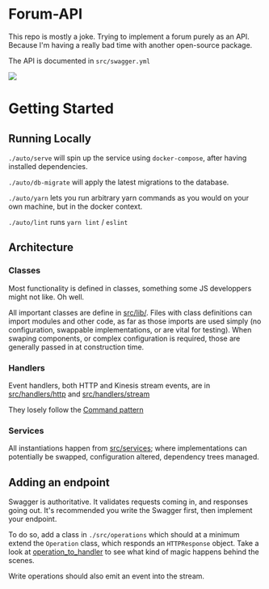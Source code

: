 # Forum-API

This repo is mostly a joke. Trying to implement a forum purely as an API. Because I'm having a really bad time with another open-source package.

The API is documented in `src/swagger.yml`

<a href="https://codeclimate.com/github/leprechaun/forum-api/maintainability"><img src="https://api.codeclimate.com/v1/badges/0cb4d2a41ce9a62db55a/maintainability" /></a>

# Getting Started

## Running Locally

`./auto/serve` will spin up the service using `docker-compose`, after having installed dependencies.

`./auto/db-migrate` will apply the latest migrations to the database.

`./auto/yarn` lets you run arbitrary yarn commands as you would on your own machine, but in the docker context.

`./auto/lint` runs `yarn lint` / `eslint`

## Architecture

### Classes

Most functionality is defined in classes, something some JS developpers might not like. Oh well.

All important classes are define in [src/lib/](./src/lib). Files with class definitions can import modules and other code, as far as those imports
are used simply (no configuration, swappable implementations, or are vital for testing). When swaping components, or complex configuration is required,
those are generally passed in at construction time.

### Handlers

Event handlers, both HTTP and Kinesis stream events, are in [src/handlers/http](./src/handlers/http/) and [src/handlers/stream](./src/handlers/stream/)

They losely follow the [Command pattern](https://en.wikipedia.org/wiki/Command_pattern)

### Services

All instantiations happen from [src/services](./src/services); where implementations can potentially be swapped, configuration altered, dependency trees managed.

## Adding an endpoint

Swagger is authoritative. It validates requests coming in, and responses going out. It's recommended you write the Swagger first, then implement your endpoint.

To do so, add a class in `./src/operations` which should at a minimum extend the `Operation` class, which responds an `HTTPResponse` object. Take a look at [operation_to_handler](./src/lib/operation_to_handler.js) to see what kind of magic happens behind the scenes.

Write operations should also emit an event into the stream.
